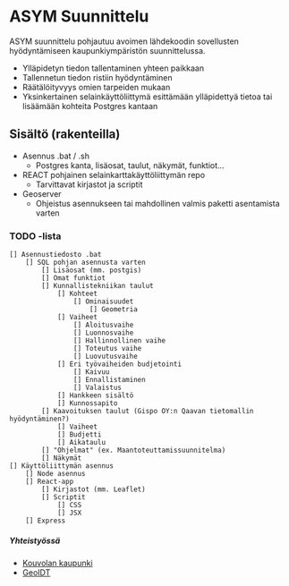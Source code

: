 # ASYM Suunnittelu

ASYM suunnittelu pohjautuu avoimen lähdekoodin sovellusten hyödyntämiseen kaupunkiympäristön suunnittelussa.

  - Ylläpidetyn tiedon tallentaminen yhteen paikkaan
  - Tallennetun tiedon ristiin hyödyntäminen
  - Räätälöityvyys omien tarpeiden mukaan
  - Yksinkertainen selainkäyttöliittymä esittämään ylläpidettyä tietoa tai lisäämään kohteita Postgres kantaan
 
## Sisältö (rakenteilla)
- Asennus .bat / .sh
    - Postgres kanta, lisäosat, taulut, näkymät, funktiot...
- REACT pohjainen selainkarttakäyttöliittymän repo
    - Tarvittavat kirjastot ja scriptit
- Geoserver
    - Ohjeistus asennukseen tai mahdollinen valmis paketti asentamista varten

### TODO -lista

    [] Asennustiedosto .bat
        [] SQL pohjan asennusta varten
            [] Lisäosat (mm. postgis)
            [] Omat funktiot
            [] Kunnallistekniikan taulut
                [] Kohteet
                    [] Ominaisuudet
                        [] Geometria
                [] Vaiheet
                    [] Aloitusvaihe
                    [] Luonnosvaihe
                    [] Hallinnollinen vaihe
                    [] Toteutus vaihe
                    [] Luovutusvaihe
                [] Eri työvaiheiden budjetointi
                    [] Kaivuu
                    [] Ennallistaminen
                    [] Valaistus
                [] Hankkeen sisältö
                [] Kunnossapito
            [] Kaavoituksen taulut (Gispo OY:n Qaavan tietomallin hyödyntäminen?)
                [] Vaiheet
                [] Budjetti
                [] Aikataulu
            [] "Ohjelmat" (ex. Maantoteuttamissuunnitelma)
            [] Näkymät
    [] Käyttöliittymän asennus
        [] Node asennus
        [] React-app
            [] Kirjastot (mm. Leaflet)
            [] Scriptit
                [] CSS
                [] JSX
        [] Express
 
##### Yhteistyössä
- [Kouvolan kaupunki](https://www.kouvola.fi/)
- [GeoIDT](http://geoidt.com/)
